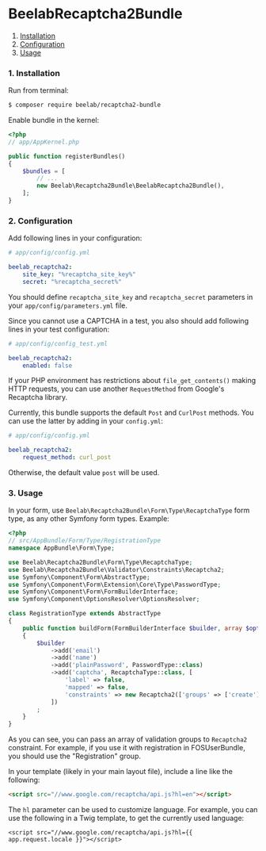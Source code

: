 BeelabRecaptcha2Bundle
======================

1. [Installation](#1-installation)
2. [Configuration](#2-configuration)
3. [Usage](#3-usage)

### 1. Installation

Run from terminal:

```bash
$ composer require beelab/recaptcha2-bundle
```

Enable bundle in the kernel:

```php
<?php
// app/AppKernel.php

public function registerBundles()
{
    $bundles = [
        // ...
        new Beelab\Recaptcha2Bundle\BeelabRecaptcha2Bundle(),
    ];
}
```

### 2. Configuration

Add following lines in your configuration:

``` yaml
# app/config/config.yml

beelab_recaptcha2:
    site_key: "%recaptcha_site_key%"
    secret: "%recaptcha_secret%"
```

You should define `recaptcha_site_key` and `recaptcha_secret` parameters in your `app/config/parameters.yml` file.

Since you cannot use a CAPTCHA in a test, you also should add following lines in your test configuration:

``` yaml
# app/config/config_test.yml

beelab_recaptcha2:
    enabled: false
```

If your PHP environment has restrictions about `file_get_contents()` making HTTP requests,
you can use another `RequestMethod` from Google's Recaptcha library.

Currently, this bundle supports the default `Post` and `CurlPost` methods.
You can use the latter by adding in your `config.yml`:

``` yaml
# app/config/config.yml

beelab_recaptcha2:
    request_method: curl_post
```

Otherwise, the default value `post` will be used.

### 3. Usage

In your form, use `Beelab\Recaptcha2Bundle\Form\Type\RecaptchaType` form type, as any other Symfony form types.
Example:

``` php
<?php
// src/AppBundle/Form/Type/RegistrationType
namespace AppBundle\Form\Type;

use Beelab\Recaptcha2Bundle\Form\Type\RecaptchaType;
use Beelab\Recaptcha2Bundle\Validator\Constraints\Recaptcha2;
use Symfony\Component\Form\AbstractType;
use Symfony\Component\Form\Extension\Core\Type\PasswordType;
use Symfony\Component\Form\FormBuilderInterface;
use Symfony\Component\OptionsResolver\OptionsResolver;

class RegistrationType extends AbstractType
{
    public function buildForm(FormBuilderInterface $builder, array $options)
    {
        $builder
            ->add('email')
            ->add('name')
            ->add('plainPassword', PasswordType::class)
            ->add('captcha', RecaptchaType::class, [
                'label' => false,
                'mapped' => false,
                'constraints' => new Recaptcha2(['groups' => ['create']]),
            ])
        ;
    }
}

```

As you can see, you can pass an array of validation groups to `Recaptcha2` constraint.
For example, if you use it with registration in FOSUserBundle, you should use the
"Registration" group.

In your template (likely in your main layout file), include a line like the following:

``` html
<script src="//www.google.com/recaptcha/api.js?hl=en"></script>
```

The `hl` parameter can be used to customize language.
For example, you can use the following in a Twig template, to get the currently used language:


``` jinja
<script src="//www.google.com/recaptcha/api.js?hl={{ app.request.locale }}"></script>
```

